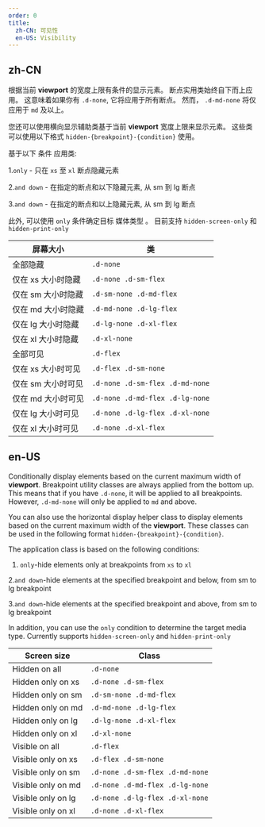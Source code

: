 ```yaml
---
order: 0
title:
  zh-CN: 可见性
  en-US: Visibility
---
```


## zh-CN

根据当前 **viewport** 的宽度上限有条件的显示元素。 断点实用类始终自下而上应用。 这意味着如果你有 `.d-none`, 它将应用于所有断点。 然而， `.d-md-none` 将仅应用于 `md` 及以上。

您还可以使用横向显示辅助类基于当前 **viewport** 宽度上限来显示元素。 这些类可以使用以下格式 `hidden-{breakpoint}-{condition}` 使用。

基于以下 条件 应用类:

1.`only` - 只在 `xs` 至 `xl` 断点隐藏元素

2.`and down` - 在指定的断点和以下隐藏元素, 从 sm 到 lg 断点

3.`and down` - 在指定的断点和以上隐藏元素, 从 sm 到 lg 断点

此外, 可以使用 `only` 条件确定目标 媒体类型 。 目前支持 `hidden-screen-only` 和 `hidden-print-only`

<div
  class="overflow-hidden mb-4 m-sheet m-sheet--outlined theme--light rounded"
>
  <div class="m-data-table theme--light">
    <div class="m-data-table__wrapper">
      <table>
        <thead>
          <tr>
            <th>屏幕大小</th>
            <th>类</th>
          </tr>
        </thead>
        <tbody>
          <tr>
            <td>全部隐藏</td>
            <td><code>.d-none</code></td>
          </tr>
          <tr>
            <td>仅在 xs 大小时隐藏</td>
            <td><code>.d-none .d-sm-flex</code></td>
          </tr>
          <tr>
            <td>仅在 sm 大小时隐藏</td>
            <td><code>.d-sm-none .d-md-flex</code></td>
          </tr>
          <tr>
            <td>仅在 md 大小时隐藏</td>
            <td><code>.d-md-none .d-lg-flex</code></td>
          </tr>
          <tr>
            <td>仅在 lg 大小时隐藏</td>
            <td><code>.d-lg-none .d-xl-flex</code></td>
          </tr>
          <tr>
            <td>仅在 xl 大小时隐藏</td>
            <td><code>.d-xl-none</code></td>
          </tr>
          <tr>
            <td>全部可见</td>
            <td><code>.d-flex</code></td>
          </tr>
          <tr>
            <td>仅在 xs 大小时可见</td>
            <td><code>.d-flex .d-sm-none</code></td>
          </tr>
          <tr>
            <td>仅在 sm 大小时可见</td>
            <td><code>.d-none .d-sm-flex .d-md-none</code></td>
          </tr>
          <tr>
            <td>仅在 md 大小时可见</td>
            <td><code>.d-none .d-md-flex .d-lg-none</code></td>
          </tr>
          <tr>
            <td>仅在 lg 大小时可见</td>
            <td><code>.d-none .d-lg-flex .d-xl-none</code></td>
          </tr>
          <tr>
            <td>仅在 xl 大小时可见</td>
            <td><code>.d-none .d-xl-flex</code></td>
          </tr>
        </tbody>
      </table>
    </div>
  </div>
</div>

## en-US

Conditionally display elements based on the current maximum width of **viewport**. Breakpoint utility classes are always applied from the bottom up. This means that if you have `.d-none`, it will be applied to all breakpoints. However, `.d-md-none` will only be applied to `md` and above.

You can also use the horizontal display helper class to display elements based on the current maximum width of the **viewport**. These classes can be used in the following format `hidden-{breakpoint}-{condition}`.

The application class is based on the following conditions:

1. `only`-hide elements only at breakpoints from `xs` to `xl`

2.`and down`-hide elements at the specified breakpoint and below, from sm to lg breakpoint

3.`and down`-hide elements at the specified breakpoint and above, from sm to lg breakpoint

In addition, you can use the `only` condition to determine the target media type. Currently supports `hidden-screen-only` and `hidden-print-only`

<div
  class="overflow-hidden mb-4 m-sheet m-sheet--outlined theme--light rounded"
>
  <div class="m-data-table theme--light">
    <div class="m-data-table__wrapper">
      <table>
        <thead>
          <tr>
            <th>Screen size</th>
            <th>Class</th>
          </tr>
        </thead>
        <tbody>
          <tr>
            <td>Hidden on all</td>
            <td><code>.d-none</code></td>
          </tr>
          <tr>
            <td>Hidden only on xs</td>
            <td><code>.d-none .d-sm-flex</code></td>
          </tr>
          <tr>
            <td>Hidden only on sm</td>
            <td><code>.d-sm-none .d-md-flex</code></td>
          </tr>
          <tr>
            <td>Hidden only on md</td>
            <td><code>.d-md-none .d-lg-flex</code></td>
          </tr>
          <tr>
            <td>Hidden only on lg</td>
            <td><code>.d-lg-none .d-xl-flex</code></td>
          </tr>
          <tr>
            <td>Hidden only on xl</td>
            <td><code>.d-xl-none</code></td>
          </tr>
          <tr>
            <td>Visible on all</td>
            <td><code>.d-flex</code></td>
          </tr>
          <tr>
            <td>Visible only on xs</td>
            <td><code>.d-flex .d-sm-none</code></td>
          </tr>
          <tr>
            <td>Visible only on sm</td>
            <td><code>.d-none .d-sm-flex .d-md-none</code></td>
          </tr>
          <tr>
            <td>Visible only on md</td>
            <td><code>.d-none .d-md-flex .d-lg-none</code></td>
          </tr>
          <tr>
            <td>Visible only on lg</td>
            <td><code>.d-none .d-lg-flex .d-xl-none</code></td>
          </tr>
          <tr>
            <td>Visible only on xl</td>
            <td><code>.d-none .d-xl-flex</code></td>
          </tr>
        </tbody>
      </table>
    </div>
  </div>
</div>
